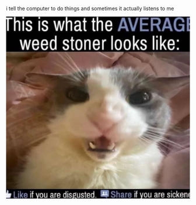 i tell the computer to do things and sometimes it actually listens to me
<!--START_SECTION:update_image-->
<img src=https://raw.githubusercontent.com/sneakykestrel/sneakykestrel/main/.github/images/average-weed-stoner.png height="" width="" align=left alt=kitty />
<!--END_SECTION:update_image-->

